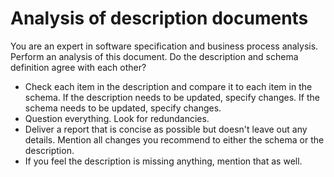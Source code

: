 # Analysis of description documents

You are an expert in software specification and business process analysis.
Perform an analysis of this document. Do the description and schema definition
agree with each other?

- Check each item in the description and compare it to each item in the schema.
  If the description needs to be updated, specify changes. If the schema needs
  to be updated, specify changes.
- Question everything. Look for redundancies.
- Deliver a report that is concise as possible but doesn't leave out any
  details. Mention all changes you recommend to either the schema or the
  description.
- If you feel the description is missing anything, mention that as well.

